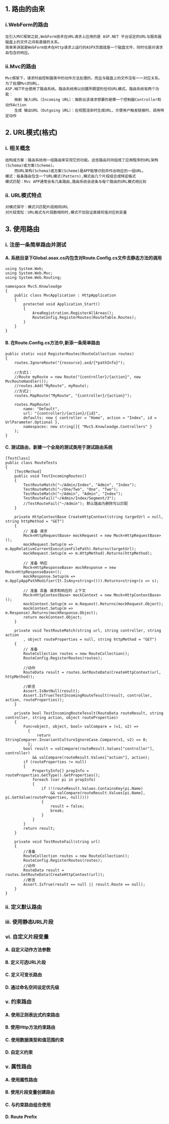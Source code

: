 ## 1. 路由的由来
### i.WebForm的路由
    在引入MVC框架之前,WebForm技术在URL请求上应用的是 ASP.NET 平台设定的URL与服务器磁盘上的文件之间有直接的关系。
    简单来讲就是WebForm技术在Http请求上运行的ASPX页面就是一个磁盘文件，同时也是对请求自包含的响应。
### ii.Mvc的路由
    Mvc框架下，请求时由控制器类中的动作方法处理的，而且与磁盘上的文件没有一一对应关系。为了处理Mvc的URL，
    ASP.NET平台使用了路由系统。路由系统用以创建所期望的任何URL模式。路由系统有两个功能：
        映射 输入URL（Incoming URL）：推断出该请求想要的是哪一个控制器Controller和动作Action
        生成 输出URL（Outgoing URL）：在视图渲染时生成URL，方便用户触发链接时，调用特定动作

## 2. URL模式(格式)
### i. 相关概念
    结构或方案：路由系统用一组路由来实现它的功能。这些路由共同组成了应用程序的URL架构(Schema)或方案(Scheme)。
        而URL架构(Schema)或方案(Scheme)是APP能够识别并作出响应的一组URL。
    模式：每条路由包含一个URL模式(Pattern),模式由几个片段组合成特定格式
    模式匹配：Mvc APP通常会有几条路由,路由系统会逐条与每个路由的URL模式相比较
### ii. URL模式特点
    对模式保守：模式只匹配片段相同URL
    对片段宽松：URL格式与片段数相同时,模式不加验证直接将值对应到变量

## 3. 使用路由
### i. 注册一条简单路由并测试
#### A. 系统目录下Global.asax.cs内包含对Route.Config.cs文件去静态方法的调用
    using System.Web;
    using System.Web.Mvc;
    using System.Web.Routing;

    namespace Mvc5.Knowleadge
    {
        public class MvcApplication : HttpApplication
        {
            protected void Application_Start()
            {
                AreaRegistration.RegisterAllAreas();
                RouteConfig.RegisterRoutes(RouteTable.Routes);
            }
        }
    }
#### B. 在Route.Config.cs方法中,新添一条简单路由
    public static void RegisterRoutes(RouteCollection routes)
    {
        routes.IgnoreRoute("{resource}.axd/{*pathInfo}");

        //方式1：
        //Route myRoute = new Route("{controller}/{action}", new MvcRouteHandler());
        //routes.Add("MyRoute", myRoute);
        //方式2：
        routes.MapRoute("MyRoute", "{controller}/{action}");

        routes.MapRoute(
            name: "Default",
            url: "{controller}/{action}/{id}",
            defaults: new { controller = "Home", action = "Index", id = UrlParameter.Optional },
            namespaces: new string[]{ "Mvc5.Knowleadge.Controllers" }
        );
    }
#### C. 测试路由，新建一个全局的测试类用于测试路由系统
    [TestClass]
    public class RouteTests
    {
        [TestMethod]
        public void TestIncomingRoutes()
        {
            TestRouteMatch("~/Admin/Index", "Admin", "Index");
            TestRouteMatch("~/One/Two", "One", "Two");
            TestRouteMatch("~/Admin", "Admin", "Index");
            TestRouteFail("~/Admin/Index/Segment/3");
            //TestRouteFail("~/Admin"); 默认路由为删除可以匹配
        }

        private HttpContextBase CreateHttpContext(string targetUrl = null, string httpMethod = "GET")
        {
            // 准备 请求
            Mock<HttpRequestBase> mockRequest = new Mock<HttpRequestBase>();
            mockRequest.Setup(m => m.AppRelativeCurrentExecutionFilePath).Returns(targetUrl);
            mockRequest.Setup(m => m.HttpMethod).Returns(httpMethod);

            // 准备 响应
            Mock<HttpResponseBase> mockResponse = new Mock<HttpResponseBase>();
            mockResponse.Setup(m => m.ApplyAppPathModifier(It.IsAny<string>())).Returns<string>(s => s);

            // 准备 具备 请求和响应的 上下文
            Mock<HttpContextBase> mockContext = new Mock<HttpContextBase>();
            mockContext.Setup(m => m.Request).Returns(mockRequest.Object);
            mockContext.Setup(m => m.Response).Returns(mockResponse.Object);
            return mockContext.Object;
        }

        private void TestRouteMatch(string url, string controller, string action
            , object routeProperties = null, string httpMethod = "GET")
        {
            // 准备
            RouteCollection routes = new RouteCollection();
            RouteConfig.RegisterRoutes(routes);

            //动作
            RouteData result = routes.GetRouteData(CreateHttpContext(url, httpMethod));

            //断言
            Assert.IsNotNull(result);
            Assert.IsTrue(TestIncomingRouteTesult(result, controller, action, routeProperties));
        }

        private bool TestIncomingRouteTesult(RouteData routeResult, string controller, string action, object routeProperties)
        {
            Func<object, object, bool> valCompare = (v1, v2) =>
              {
                  return StringComparer.InvariantCultureIgnoreCase.Compare(v1, v2) == 0;
              };
            bool result = valCompare(routeResult.Values["controller"], controller)
                && valCompare(routeResult.Values["action"], action);
            if (routeProperties != null)
            {
                PropertyInfo[] propInfo = routeProperties.GetType().GetProperties();
                foreach (var pi in propInfo)
                {
                    if (!(routeResult.Values.ContainsKey(pi.Name)
                        && valCompare(routeResult.Values[pi.Name], pi.GetValue(routeProperties, null))))
                    {
                        result = false;
                        break;
                    }
                }
            }
            return result;
        }

        private void TestRouteFail(string url)
        {
            //准备
            RouteCollection routes = new RouteCollection();
            RouteConfig.RegisterRoutes(routes);
            //动作
            RouteData result = routes.GetRouteData(CreateHttpContext(url));
            //断言
            Assert.IsTrue(result == null || result.Route == null);
        }
    }

### ii. 定义默认路由

### iii. 使用静态URL片段

### vi. 自定义片段变量
#### A. 自定义动作方法参数
#### B. 定义可选URL片段
#### C. 定义可变长路由
#### D. 通过命名空间设定优先级

### v. 约束路由
#### A. 使用正则表达式约束路由
#### B. 使用Http方法约束路由
#### C. 使用数据类型和值范围约束
#### D. 自定义约束

### v. 属性路由
#### A. 使用属性路由
#### B. 使用片段变量创建路由
#### C. 与约束路由组合使用
#### D. Route Prefix
